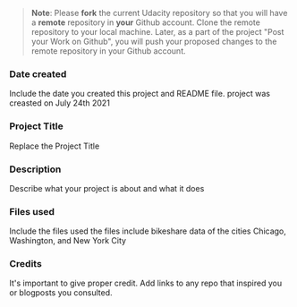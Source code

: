 >**Note**: Please **fork** the current Udacity repository so that you will have a **remote** repository in **your** Github account. Clone the remote repository to your local machine. Later, as a part of the project "Post your Work on Github", you will push your proposed changes to the remote repository in your Github account.

### Date created
Include the date you created this project and README file.
project was creasted on July 24th 2021
### Project Title
Replace the Project Title

### Description
Describe what your project is about and what it does

### Files used
Include the files used
the files include bikeshare data of the cities Chicago, Washington, and New York City
### Credits
It's important to give proper credit. Add links to any repo that inspired you or blogposts you consulted.
